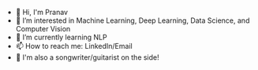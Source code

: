 - 👋 Hi, I'm Pranav
- 👀 I’m interested in Machine Learning, Deep Learning, Data Science, and Computer Vision
- 🌱 I’m currently learning NLP
- 📫 How to reach me: LinkedIn/Email
- 🎸 I'm also a songwriter/guitarist on the side!
